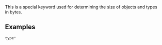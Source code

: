 This is a special keyword used for determining the size of objects and types in bytes.

## Examples
```c
type* 
```